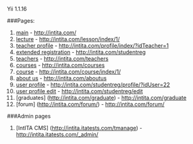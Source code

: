 Yii 1.1.16 <br/>

###Pages:
1. [main](http://intita.com/) - http://intita.com/ <br/>
2. [lecture](http://intita.com/lesson/index/1/) - http://intita.com/lesson/index/1/ <br/>
3. [teacher profile](http://intita.com/profile/index/?idTeacher=1) - http://intita.com/profile/index/?idTeacher=1 <br/>
4. [extended registration](http://intita.com/studentreg) - http://intita.com/studentreg<br/>
5. [teachers](http://intita.com/teachers) - http://intita.com/teachers <br/>
6. [courses](http://intita.com/courses) - http://intita.com/courses <br/>
7. [course](http://intita.com/course/index/1/) - http://intita.com/course/index/1/ <br/>
8. [about us](http://intita.com/aboutus) - http://intita.com/aboutus  <br/>
9. [user profile](http://intita.com/studentreg/profile/?idUser=22) - http://intita.com/studentreg/profile/?idUser=22  <br/>
10. [user profile edit](http://intita.com/studentreg/edit) - http://intita.com/studentreg/edit  <br/>
11. [graduates] (http://intita.com/graduate) - http://intita.com/graduate <br />
12. [forum] (http://intita.com/forum/) - http://intita.com/forum/ <br />

###Admin pages
1. [IntITA CMS] (http://intita.itatests.com/tmanage) - http://intita.itatests.com/_admin/  <br/>



